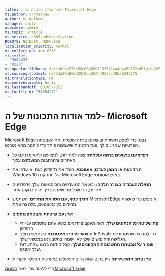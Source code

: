 ```yaml
---
title: למד אודות התכונות של ה- Microsoft Edge
ms.author: v-jmathew
author: v-jmathew
manager: scotv
audience: Admin
ms.topic: article
ms.service: o365-administration
ROBOTS: NOINDEX, NOFOLLOW
localization_priority: Normal
ms.collection: Adm_O365
ms.custom:
- "9004433"
- "8226"
ms.openlocfilehash: 1ecce6cde278b50c88405911336f24a4d4a59752c661afec62536d6dd824662e
ms.sourcegitcommit: b5f7da89a650d2915dc652449623c78be6247175
ms.translationtype: MT
ms.contentlocale: he-IL
ms.lasthandoff: 08/05/2021
ms.locfileid: "54054277"
---
```

# <a name="learn-about-the-features-of-the-new-microsoft-edge"></a>למד אודות התכונות של ה- Microsoft Edge

Microsoft Edge נבנה כדי לספק תאימות וביצועים ברמה עולמית, את האבטחה והפרטיות שמגיעים לך, ואת התכונות שיעצימה אותך כדי ליהנות מהאינטרנט:

- **דפדף עם ביצועים ברמה עולמית:** צפה למהירות, לביצועים ולתאימות עם כל האתרים וההרחבות המועדפים עליך.
- **הורד כעת או המתן לעדכון אוטומטי:** הורד את הדפדפן כעת, או עדכן את Windows 10 שלך והתקנת Microsoft Edge באופן אוטומטי.
- **תחילת העבודה בצורה חלקה:** יבא את המועדפים והסיסמאות שלך מדפדפנים אחרים, כדי שכל מה שאתה צריך יהיה במקום אחד.
- **חסוך כסף, עם השוואת מחירים:** השתמש Microsoft Edge אוספים כדי להשוות מחירים בין קמעונאים, בלחיצה אחת.
- **עיין עם פרטיות ואבטחה נוספים:**
  - **קח שליטה על הנתונים שלך:** ראה מעקבים זדוניים ברגע שהם נחסמים על-ידי הדפדפן.
  - **הישאר פרטי באינטרנט:** השתמש במצב InPrivate כדי להבטיח שהיסטוריית הגלישה והחיפושים שלך לא יישמרו בחשבון או במכשיר שלך.
  - **שמור על אבטחת החשבונות המקוונים שלך:** קבל הודעה ברגע שהתעודות שלך יתפגנו.

- **עיין ברוב המכשירים:** עיין ברוב המכשירים הפועלים במערכות הפעלה עיקריות.

כדי ללמוד עוד, ראה [תכונות Microsoft Edge](https://go.microsoft.com/fwlink/?linkid=2146817).
